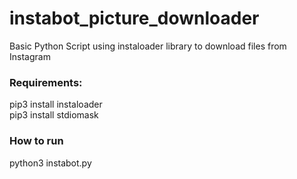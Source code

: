 # instabot_picture_downloader
Basic Python Script using instaloader library to download files from Instagram

  <h3>Requirements:</h3>
      pip3 install instaloader</br>
      pip3 install stdiomask
    
   <h3>How to run</h3>
       python3 instabot.py
      
